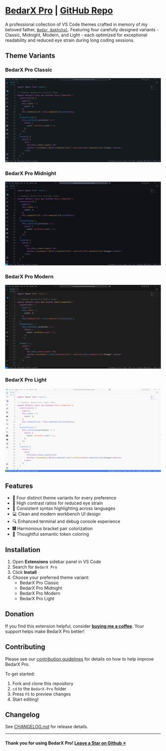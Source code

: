 # [BedarX Pro](https://github.com/saqibbedar/BedarX-Pro) | [GitHub Repo](https://github.com/saqibbedar/BedarX-Pro)

A professional collection of VS Code themes crafted in memory of my beloved father, [`Bedar Bakhshal`](Public/aboutExtension.md). Featuring four carefully designed variants - Classic, Midnight, Modern, and Light - each optimized for exceptional readability and reduced eye strain during long coding sessions.

## Theme Variants

### BedarX Pro Classic

![Classic Theme](Public/bxp-classic-theme.png)

### BedarX Pro Midnight

![Midnight Theme](Public/bxp-midnight-theme.png)

### BedarX Pro Modern

![Modern Theme](Public/bxp-modern-theme.png)

### BedarX Pro Light

![Light Theme](Public/bxp-light-theme.png)

## Features

- 🎨 Four distinct theme variants for every preference
- 👀 High contrast ratios for reduced eye strain
- 🎯 Consistent syntax highlighting across languages
- 💻 Clean and modern workbench UI design
- 🔍 Enhanced terminal and debug console experience
- 🎆 Harmonious bracket pair colorization
- 📝 Thoughtful semantic token coloring

## Installation

1. Open **Extensions** sidebar panel in VS Code
2. Search for `BedarX Pro`
3. Click **Install**
4. Choose your preferred theme variant:
   - BedarX Pro Classic
   - BedarX Pro Midnight
   - BedarX Pro Modern
   - BedarX Pro Light

## Donation

If you find this extension helpful, consider **[buying me a coffee](https://buymeacoffee.com/saqibbedar)**. Your support helps make BedarX Pro better!

## Contributing

Please see our [contribution guidelines](CONTRIBUTING.md) for details on how to help improve BedarX Pro.

To get started:

1. Fork and clone this repository
2. `cd` to the `BedarX-Pro` folder
3. Press `F5` to preview changes
4. Start editing!

## Changelog

See [CHANGELOG.md](CHANGELOG.md) for release details.

---

#### Thank you for using BedarX Pro! [Leave a Star on Github ⭐](https://github.com/saqibbedar/BedarX-Pro)
